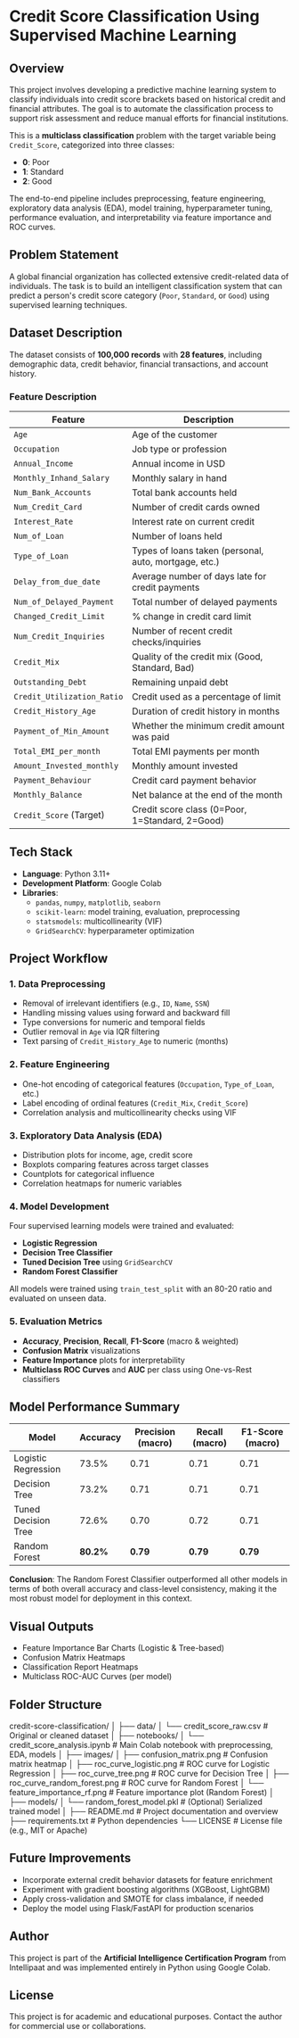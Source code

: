 # Credit Score Classification Using Supervised Machine Learning

## Overview

This project involves developing a predictive machine learning system to classify individuals into credit score brackets based on historical credit and financial attributes. The goal is to automate the classification process to support risk assessment and reduce manual efforts for financial institutions.

This is a **multiclass classification** problem with the target variable being `Credit_Score`, categorized into three classes:
- **0**: Poor
- **1**: Standard
- **2**: Good

The end-to-end pipeline includes preprocessing, feature engineering, exploratory data analysis (EDA), model training, hyperparameter tuning, performance evaluation, and interpretability via feature importance and ROC curves.



## Problem Statement

A global financial organization has collected extensive credit-related data of individuals. The task is to build an intelligent classification system that can predict a person's credit score category (`Poor`, `Standard`, or `Good`) using supervised learning techniques.



## Dataset Description

The dataset consists of **100,000 records** with **28 features**, including demographic data, credit behavior, financial transactions, and account history.

### Feature Description

| Feature                      | Description                                                                 |
|------------------------------|-----------------------------------------------------------------------------|
| `Age`                        | Age of the customer                                                         |
| `Occupation`                 | Job type or profession                                                      |
| `Annual_Income`              | Annual income in USD                                                        |
| `Monthly_Inhand_Salary`      | Monthly salary in hand                                                      |
| `Num_Bank_Accounts`          | Total bank accounts held                                                    |
| `Num_Credit_Card`            | Number of credit cards owned                                                |
| `Interest_Rate`              | Interest rate on current credit                                             |
| `Num_of_Loan`                | Number of loans held                                                        |
| `Type_of_Loan`               | Types of loans taken (personal, auto, mortgage, etc.)                       |
| `Delay_from_due_date`        | Average number of days late for credit payments                            |
| `Num_of_Delayed_Payment`     | Total number of delayed payments                                            |
| `Changed_Credit_Limit`       | % change in credit card limit                                               |
| `Num_Credit_Inquiries`       | Number of recent credit checks/inquiries                                    |
| `Credit_Mix`                 | Quality of the credit mix (Good, Standard, Bad)                             |
| `Outstanding_Debt`           | Remaining unpaid debt                                                       |
| `Credit_Utilization_Ratio`   | Credit used as a percentage of limit                                        |
| `Credit_History_Age`         | Duration of credit history in months                                        |
| `Payment_of_Min_Amount`      | Whether the minimum credit amount was paid                                  |
| `Total_EMI_per_month`        | Total EMI payments per month                                                |
| `Amount_Invested_monthly`    | Monthly amount invested                                                     |
| `Payment_Behaviour`          | Credit card payment behavior                                                |
| `Monthly_Balance`            | Net balance at the end of the month                                         |
| `Credit_Score` (Target)      | Credit score class (0=Poor, 1=Standard, 2=Good)                             |


## Tech Stack

- **Language**: Python 3.11+
- **Development Platform**: Google Colab
- **Libraries**:
  - `pandas`, `numpy`, `matplotlib`, `seaborn`
  - `scikit-learn`: model training, evaluation, preprocessing
  - `statsmodels`: multicollinearity (VIF)
  - `GridSearchCV`: hyperparameter optimization



## Project Workflow

### 1. Data Preprocessing
- Removal of irrelevant identifiers (e.g., `ID`, `Name`, `SSN`)
- Handling missing values using forward and backward fill
- Type conversions for numeric and temporal fields
- Outlier removal in `Age` via IQR filtering
- Text parsing of `Credit_History_Age` to numeric (months)

### 2. Feature Engineering
- One-hot encoding of categorical features (`Occupation`, `Type_of_Loan`, etc.)
- Label encoding of ordinal features (`Credit_Mix`, `Credit_Score`)
- Correlation analysis and multicollinearity checks using VIF

### 3. Exploratory Data Analysis (EDA)
- Distribution plots for income, age, credit score
- Boxplots comparing features across target classes
- Countplots for categorical influence
- Correlation heatmaps for numeric variables

### 4. Model Development
Four supervised learning models were trained and evaluated:
- **Logistic Regression**
- **Decision Tree Classifier**
- **Tuned Decision Tree** using `GridSearchCV`
- **Random Forest Classifier**

All models were trained using `train_test_split` with an 80-20 ratio and evaluated on unseen data.

### 5. Evaluation Metrics
- **Accuracy**, **Precision**, **Recall**, **F1-Score** (macro & weighted)
- **Confusion Matrix** visualizations
- **Feature Importance** plots for interpretability
- **Multiclass ROC Curves** and **AUC** per class using One-vs-Rest classifiers


## Model Performance Summary

| Model               | Accuracy | Precision (macro) | Recall (macro) | F1-Score (macro) |
|---------------------|----------|-------------------|----------------|------------------|
| Logistic Regression | 73.5%    | 0.71              | 0.71           | 0.71             |
| Decision Tree       | 73.2%    | 0.71              | 0.71           | 0.71             |
| Tuned Decision Tree | 72.6%    | 0.70              | 0.72           | 0.71             |
| Random Forest       | **80.2%**| **0.79**          | **0.79**       | **0.79**         |

**Conclusion**: The Random Forest Classifier outperformed all other models in terms of both overall accuracy and class-level consistency, making it the most robust model for deployment in this context.



## Visual Outputs

- Feature Importance Bar Charts (Logistic & Tree-based)
- Confusion Matrix Heatmaps
- Classification Report Heatmaps
- Multiclass ROC-AUC Curves (per model)


## Folder Structure
 
credit-score-classification/
│
├── data/
│   └── credit_score_raw.csv             # Original or cleaned dataset
│
├── notebooks/
│   └── credit_score_analysis.ipynb      # Main Colab notebook with preprocessing, EDA, models
│
├── images/
│   ├── confusion_matrix.png             # Confusion matrix heatmap
│   ├── roc_curve_logistic.png           # ROC curve for Logistic Regression
│   ├── roc_curve_tree.png               # ROC curve for Decision Tree
│   ├── roc_curve_random_forest.png      # ROC curve for Random Forest
│   └── feature_importance_rf.png        # Feature importance plot (Random Forest)
│
├── models/
│   └── random_forest_model.pkl          # (Optional) Serialized trained model
│
├── README.md                            # Project documentation and overview
├── requirements.txt                     # Python dependencies
└── LICENSE                              # License file (e.g., MIT or Apache)





## Future Improvements

- Incorporate external credit behavior datasets for feature enrichment
- Experiment with gradient boosting algorithms (XGBoost, LightGBM)
- Apply cross-validation and SMOTE for class imbalance, if needed
- Deploy the model using Flask/FastAPI for production scenarios



## Author

This project is part of the **Artificial Intelligence Certification Program** from Intellipaat and was implemented entirely in Python using Google Colab.



## License

This project is for academic and educational purposes. Contact the author for commercial use or collaborations.
